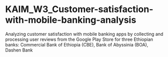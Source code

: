 # KAIM_W3_Customer-satisfaction-with-mobile-banking-analysis
Analyzing customer satisfaction with mobile banking apps by collecting and processing user reviews from the Google Play Store for three Ethiopian banks: Commercial Bank of Ethiopia (CBE), Bank of Abyssinia (BOA), Dashen Bank
